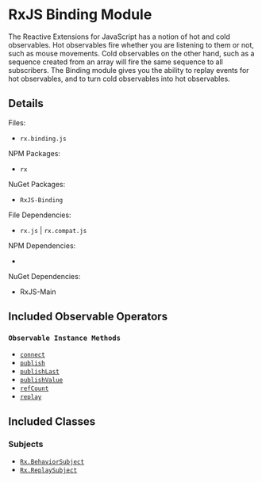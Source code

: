 # RxJS Binding Module #

The Reactive Extensions for JavaScript has a notion of hot and cold observables.  Hot observables fire whether you are listening to them or not, such as mouse movements.  Cold observables on the other hand, such as a sequence created from an array will fire the same sequence to all subscribers.  The Binding module gives you the ability to replay events for hot observables, and to turn cold observables into hot observables.

## Details ##

Files:
- `rx.binding.js`

NPM Packages:
- `rx`

NuGet Packages:
- `RxJS-Binding`

File Dependencies:
- `rx.js` | `rx.compat.js`

NPM Dependencies:
- <None>

NuGet Dependencies:
- RxJS-Main

## Included Observable Operators ##

### `Observable Instance Methods`
- [`connect`](../api/core/observable.md#connectableobservableprototypeconnect)
- [`publish`](../api/core/observable.md#rxobservableprototypepublishselector)
- [`publishLast`](../api/core/observable.md#rxobservableprototypepublishlatestselector)
- [`publishValue`](../api/core/observable.md#rxobservableprototypepublishvalueselector)
- [`refCount`](../api/core/observable.md#connectableobservableprototyperefcount)
- [`replay`](../api/core/observable.md#rxobservableprototypereplayselector-buffersize-window-scheduler)

## Included Classes ##

### Subjects

- [`Rx.BehaviorSubject`](../api/core/observable.mdapi/subjects/behaviorsubject.md)
- [`Rx.ReplaySubject`](../api/core/observable.mdapi/subjects/replaysubject.md)

